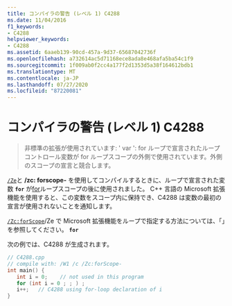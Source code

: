 ```yaml
---
title: コンパイラの警告 (レベル 1) C4288
ms.date: 11/04/2016
f1_keywords:
- C4288
helpviewer_keywords:
- C4288
ms.assetid: 6aaeb139-90cd-457a-9d37-65687042736f
ms.openlocfilehash: a732614ac5d71168ece8ada8e468afa5ba54c1f9
ms.sourcegitcommit: 1f009ab0f2cc4a177f2d1353d5a38f164612bdb1
ms.translationtype: MT
ms.contentlocale: ja-JP
ms.lasthandoff: 07/27/2020
ms.locfileid: "87220081"
---
```

# <a name="compiler-warning-level-1-c4288"></a>コンパイラの警告 (レベル 1) C4288

> 非標準の拡張が使用されています: ' var ': for ループで宣言されたループコントロール変数が for ループスコープの外側で使用されています。外側のスコープの宣言と競合します。

[`/Ze`](../../build/reference/za-ze-disable-language-extensions.md)と **/zc: forscope-** を使用してコンパイルするときに、ループで宣言された変数 **`for`** が[for](../../cpp/for-statement-cpp.md)ループスコープの後に使用されました。 C++ 言語の Microsoft 拡張機能を使用すると、この変数をスコープ内に保持でき、C4288 は変数の最初の宣言が使用されないことを通知します。

[`/Zc:forScope`](../../build/reference/zc-forscope-force-conformance-in-for-loop-scope.md)/Ze で Microsoft 拡張機能をループで指定する方法については、「」を参照してください。 **`for`**

次の例では、C4288 が生成されます。

```cpp
// C4288.cpp
// compile with: /W1 /c /Zc:forScope-
int main() {
   int i = 0;    // not used in this program
   for (int i = 0 ; ; ) ;
   i++;   // C4288 using for-loop declaration of i
}
```
